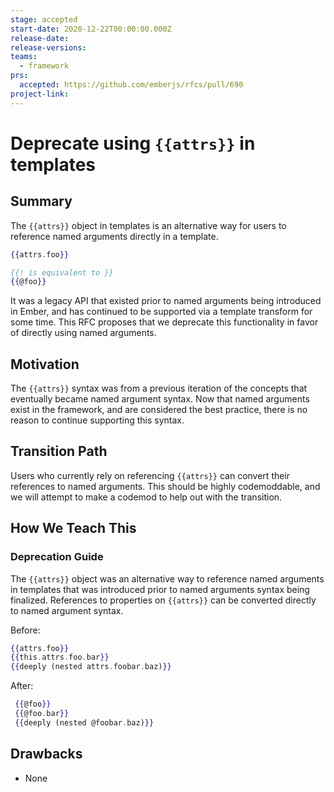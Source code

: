 ```yaml
---
stage: accepted
start-date: 2020-12-22T00:00:00.000Z
release-date:
release-versions:
teams:
  - framework
prs:
  accepted: https://github.com/emberjs/rfcs/pull/690
project-link:
---
```


# Deprecate using `{{attrs}}` in templates

## Summary

The `{{attrs}}` object in templates is an alternative way for users to reference
named arguments directly in a template.

```hbs
{{attrs.foo}}

{{! is equivalent to }}
{{@foo}}
```

It was a legacy API that existed prior to named arguments being introduced in
Ember, and has continued to be supported via a template transform for some time.
This RFC proposes that we deprecate this functionality in favor of directly
using named arguments.

## Motivation

The `{{attrs}}` syntax was from a previous iteration of the concepts that
eventually became named argument syntax. Now that named arguments exist in the
framework, and are considered the best practice, there is no reason to continue
supporting this syntax.

## Transition Path

Users who currently rely on referencing `{{attrs}}` can convert their references
to named arguments. This should be highly codemoddable, and we will attempt to
make a codemod to help out with the transition.

## How We Teach This

### Deprecation Guide

The `{{attrs}}` object was an alternative way to reference named arguments in
templates that was introduced prior to named arguments syntax being finalized.
References to properties on `{{attrs}}` can be converted directly to named
argument syntax.

Before:

```hbs
{{attrs.foo}}
{{this.attrs.foo.bar}}
{{deeply (nested attrs.foobar.baz)}}
```

After:

```hbs
 {{@foo}}
 {{@foo.bar}}
 {{deeply (nested @foobar.baz)}}
 ```

## Drawbacks

- None
